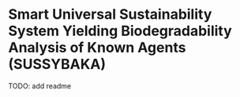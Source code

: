 # Smart Universal Sustainability System Yielding Biodegradability Analysis of Known Agents (SUSSYBAKA)

TODO: add readme